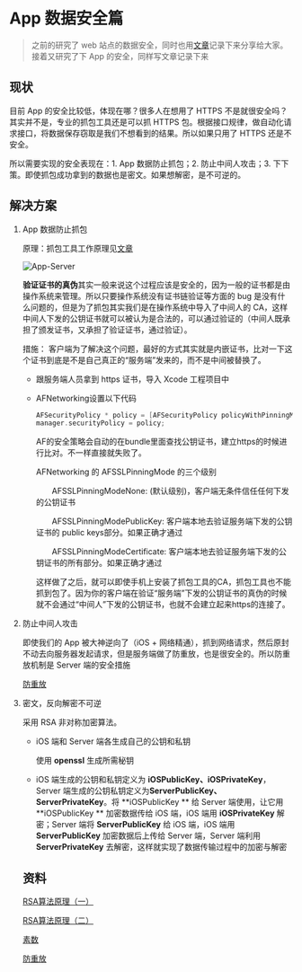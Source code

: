 # App 数据安全篇

> 之前的研究了 web 站点的数据安全，同时也用[文章](https://github.com/FantasticLBP/Anti-WebSpider)记录下来分享给大家。接着又研究了下 App 的安全，同样写文章记录下来



## 现状

目前 App 的安全比较低，体现在哪？很多人在想用了 HTTPS 不是就很安全吗？其实并不是，专业的抓包工具还是可以抓 HTTPS 包。根据接口规律，做自动化请求接口，将数据保存窃取是我们不想看到的结果。所以如果只用了 HTTPS 还是不安全。

所以需要实现的安全表现在：1. App 数据防止抓包；2. 防止中间人攻击；3. 下下策。即使抓包成功拿到的数据也是密文。如果想解密，是不可逆的。



## 解决方案

1. App 数据防止抓包

   原理：抓包工具工作原理见[文章](https://github.com/FantasticLBP/knowledge-kit/blob/master/第四部分%20开发杂谈/4.10.md)

   ![App-Server](https://raw.githubusercontent.com/FantasticLBP/knowledge-kit/master/assets/App-Server.png)

   **验证证书的真伪**其实一般来说这个过程应该是安全的，因为一般的证书都是由操作系统来管理。所以只要操作系统没有证书链验证等方面的 bug 是没有什么问题的，但是为了抓包其实我们是在操作系统中导入了中间人的 CA，这样中间人下发的公钥证书就可以被认为是合法的，可以通过验证的（中间人既承担了颁发证书，又承担了验证证书，通过验证）。

    

   措施： 客户端为了解决这个问题，最好的方式其实就是内嵌证书，比对一下这个证书到底是不是自己真正的“服务端”发来的，而不是中间被替换了。

   - 跟服务端人员拿到 https 证书，导入 Xcode 工程项目中

   - AFNetworking设置以下代码 

     ```objective-c
     AFSecurityPolicy * policy = [AFSecurityPolicy policyWithPinningMode:AFSSLPinningModeCertificate];
     manager.securityPolicy = policy;
     ```

     AF的安全策略会自动的在bundle里面查找公钥证书，建立https的时候进行比对。不一样直接就失败了。

     AFNetworking 的 AFSSLPinningMode 的三个级别

     　　AFSSLPinningModeNone: (默认级别)，客户端无条件信任任何下发的公钥证书

     　　AFSSLPinningModePublicKey: 客户端本地去验证服务端下发的公钥证书的 public keys部分。如果正确才通过

     　　AFSSLPinningModeCertificate: 客户端本地去验证服务端下发的公钥证书的所有部分。如果正确才通过

     这样做了之后，就可以即使手机上安装了抓包工具的CA，抓包工具也不能抓到包了。因为你的客户端在验证“服务端”下发的公钥证书的真伪的时候就不会通过“中间人”下发的公钥证书，也就不会建立起来https的连接了。

2. 防止中间人攻击

   即使我们的 App 被大神逆向了（iOS + 网络精通），抓到网络请求，然后原封不动去向服务器发起请求，但是服务端做了防重放，也是很安全的。所以防重放机制是 Server 端的安全措施

   [防重放](https://www.cnblogs.com/yjf512/p/6590890.html)

3. 密文，反向解密不可逆

   采用 RSA 非对称加密算法。

   - iOS 端和 Server 端各生成自己的公钥和私钥

     使用 **openssl** 生成所需秘钥

   - iOS 端生成的公钥和私钥定义为 **iOSPublicKey、iOSPrivateKey**，Server 端生成的公钥私钥定义为**ServerPublicKey、ServerPrivateKey**。将 **iOSPublicKey ** 给 Server 端使用，让它用  **iOSPublicKey ** 加密数据传给 iOS 端，iOS 端用 **iOSPrivateKey** 解密；Server 端将 **ServerPublicKey** 给 iOS 端，iOS 端用 **ServerPublicKey** 加密数据后上传给 Server 端，Server 端利用 **ServerPrivateKey** 去解密，这样就实现了数据传输过程中的加密与解密

     

    ## 资料

   [RSA算法原理（一）](http://www.ruanyifeng.com/blog/2013/06/rsa_algorithm_part_one.html)

   [RSA算法原理（二）](http://www.ruanyifeng.com/blog/2013/07/rsa_algorithm_part_two.htmll)

   [素数](https://zh.wikipedia.org/zh-cn/互質)

   [防重放](https://www.cnblogs.com/yjf512/p/6590890.html) 

    

    

    

   
